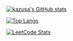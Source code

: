 [![kazusa's GitHub stats](https://github-readme-stats.vercel.app/api?username=kazusa3e)](https://github.com/anuraghazra/github-readme-stats)

[![Top Langs](https://github-readme-stats.vercel.app/api/top-langs/?username=kazusa3e)](https://github.com/anuraghazra/github-readme-stats)

[![LeetCode Stats](https://leetcard.jacoblin.cool/kazusa3e?theme=light&ext=heatmap)](https://github.com/kazusa3e/leetcode)
